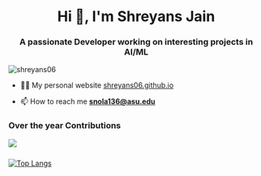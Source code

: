 
<h1 align="center">Hi 👋, I'm Shreyans Jain</h1>
<h3 align="center">A passionate Developer working on interesting projects in AI/ML</h3>

<p align="left"> <img src="https://komarev.com/ghpvc/?username=shreyans06&label=Profile%20views&color=0e75b6&style=flat" alt="shreyans06" /> </p>

- 👨‍💻 My personal website [shreyans06.github.io](shreyans06.github.io)

- 📫 How to reach me **snola136@asu.edu**

### Over the year Contributions
[![](https://github-profile-summary-cards.vercel.app/api/cards/profile-details?username=shreyans06&theme=nord_bright)](https://github.com/vn7n24fzkq/github-profile-summary-cards) 

<!-- ![](http://github-profile-summary-cards.vercel.app/api/cards/repos-per-language?username=shreyans06&theme=nord_bright) -->
### 
[![Top Langs](https://github-readme-stats.vercel.app/api/top-langs/?username=shreyans06&layout=donut)](https://github.com/anuraghazra/github-readme-stats)

<!--
**Shreyans06/Shreyans06** is a ✨ _special_ ✨ repository because its `README.md` (this file) appears on your GitHub profile.

Here are some ideas to get you started:

- 🔭 I’m currently working on ...
- 🌱 I’m currently learning ...
- 👯 I’m looking to collaborate on ...
- 🤔 I’m looking for help with ...
- 💬 Ask me about ...
- 📫 How to reach me: ...
- 😄 Pronouns: ...
- ⚡ Fun fact: ...
-->
